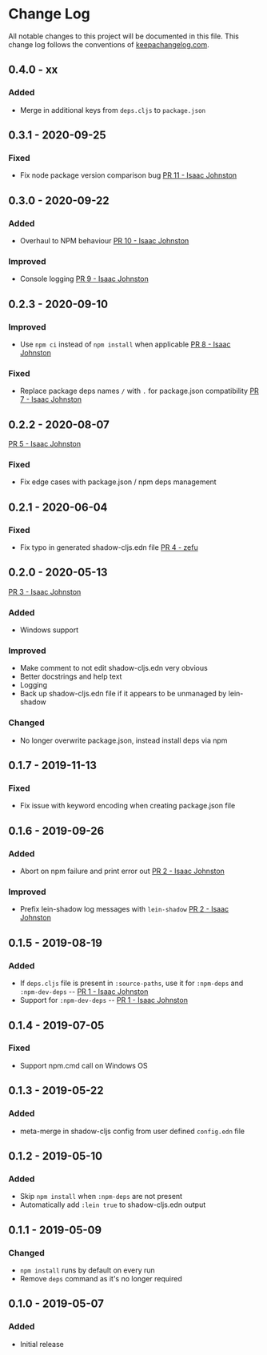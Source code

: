# Change Log
All notable changes to this project will be documented in this file. This change log follows the conventions of [keepachangelog.com](http://keepachangelog.com/).

## 0.4.0 - xx
### Added
- Merge in additional keys from `deps.cljs` to `package.json`

## 0.3.1 - 2020-09-25
### Fixed
- Fix node package version comparison bug [PR 11  - Isaac Johnston](https://gitlab.com/nikperic/lein-shadow/merge_requests/11)

## 0.3.0 - 2020-09-22
### Added
- Overhaul to NPM behaviour [PR 10  - Isaac Johnston](https://gitlab.com/nikperic/lein-shadow/merge_requests/10)
### Improved
- Console logging [PR 9  - Isaac Johnston](https://gitlab.com/nikperic/lein-shadow/merge_requests/9)

## 0.2.3 - 2020-09-10
### Improved
- Use `npm ci` instead of `npm install` when applicable [PR 8  - Isaac Johnston](https://gitlab.com/nikperic/lein-shadow/merge_requests/8)
### Fixed
- Replace package deps names `/` with `.` for package.json compatibility [PR 7  - Isaac Johnston](https://gitlab.com/nikperic/lein-shadow/merge_requests/7)

## 0.2.2 - 2020-08-07
[PR 5  - Isaac Johnston](https://gitlab.com/nikperic/lein-shadow/merge_requests/5)
### Fixed
- Fix edge cases with package.json / npm deps management

## 0.2.1 - 2020-06-04
### Fixed
- Fix typo in generated shadow-cljs.edn file [PR 4 - zefu](https://gitlab.com/nikperic/lein-shadow/merge_requests/4)

## 0.2.0 - 2020-05-13
[PR 3  - Isaac Johnston](https://gitlab.com/nikperic/lein-shadow/merge_requests/3)
### Added
- Windows support
### Improved
- Make comment to not edit shadow-cljs.edn very obvious
- Better docstrings and help text
- Logging
- Back up shadow-cljs.edn file if it appears to be unmanaged by lein-shadow
### Changed
- No longer overwrite package.json, instead install deps via npm

## 0.1.7 - 2019-11-13
### Fixed
- Fix issue with keyword encoding when creating package.json file

## 0.1.6 - 2019-09-26
### Added
- Abort on npm failure and print error out [PR 2  - Isaac Johnston](https://gitlab.com/nikperic/lein-shadow/merge_requests/2)
### Improved
- Prefix lein-shadow log messages with `lein-shadow` [PR 2  - Isaac Johnston](https://gitlab.com/nikperic/lein-shadow/merge_requests/2)

## 0.1.5 - 2019-08-19
### Added
- If `deps.cljs` file is present in `:source-paths`, use it for `:npm-deps` and `:npm-dev-deps` -- [PR 1  - Isaac Johnston](https://gitlab.com/nikperic/lein-shadow/merge_requests/1)
- Support for `:npm-dev-deps` -- [PR 1  - Isaac Johnston](https://gitlab.com/nikperic/lein-shadow/merge_requests/1)

## 0.1.4 - 2019-07-05
### Fixed
- Support npm.cmd call on Windows OS

## 0.1.3 - 2019-05-22
### Added
- meta-merge in shadow-cljs config from user defined `config.edn` file

## 0.1.2 - 2019-05-10
### Added
- Skip `npm install` when `:npm-deps` are not present
- Automatically add `:lein true` to shadow-cljs.edn output

## 0.1.1 - 2019-05-09
### Changed
- `npm install` runs by default on every run
- Remove `deps` command as it's no longer required

## 0.1.0 - 2019-05-07
### Added
- Initial release
